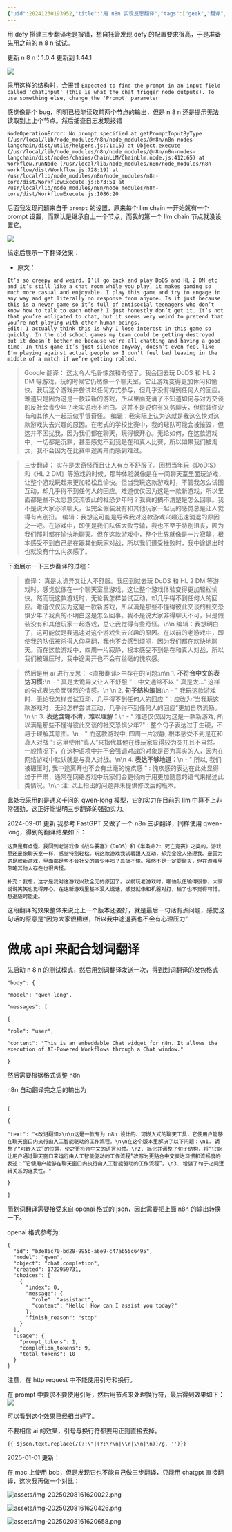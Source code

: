```yaml
---
{"uid":20241230193952,"title":"用 n8n 实现反思翻译","tags":["geek","翻译","大语言模型","LLM","反思翻译法"],"description":null,"author":"曲淡歌","modified":20250206222311,"dg-publish":true,"git_title":"2024-08-07-n8n_3steps_translate","categories":["geek"],"关联笔记":"[[LLM翻译长字幕]]","created":"2025-03-08T11:35","updated":"2025-10-05T19:21","dg-path":"自托管折腾/用n8n实现反思翻译.md","permalink":"/自托管折腾/用n8n实现反思翻译/","dgPassFrontmatter":true,"noteIcon":""}
---
```



用 defy 搭建三步翻译老是报错，想自托管发现 defy 的配置要求很高，于是准备先用之前的 n 8 n 试试。

更新 n 8 n：1.0.4 更新到 1.44.1

![](/img/user/107-我的创作/文字/博客发布/自托管折腾/assets/img-20250208161618623.png)

采用这样的结构时，会报错 `Expected to find the prompt in an input field called 'chatInput' (this is what the chat trigger node outputs). To use something else, change the 'Prompt' parameter`

感觉像是个 bug，明明已经能读取前两个节点的输出，但是 n 8 n 还是提示无法读取到上上个节点。然后细查日志发现报错

```
NodeOperationError: No prompt specified at getPromptInputByType (/usr/local/lib/node_modules/n8n/node_modules/@n8n/n8n-nodes-langchain/dist/utils/helpers.js:71:15) at Object.execute (/usr/local/lib/node_modules/n8n/node_modules/@n8n/n8n-nodes-langchain/dist/nodes/chains/ChainLLM/ChainLlm.node.js:412:65) at Workflow.runNode (/usr/local/lib/node_modules/n8n/node_modules/n8n-workflow/dist/Workflow.js:728:19) at /usr/local/lib/node_modules/n8n/node_modules/n8n-core/dist/WorkflowExecute.js:673:51 at /usr/local/lib/node_modules/n8n/node_modules/n8n-core/dist/WorkflowExecute.js:1086:20
```

后面我发现问题来自于 `prompt` 的设置，原来每个 llm chain 一开始就有一个 prompt 设置，而默认是继承自上一个节点，而我的第一个 llm chain 节点就没设置它。

![](/img/user/107-我的创作/文字/博客发布/自托管折腾/assets/img-20250208161619143.png)

搞定后展示一下翻译效果：



- 原文：

```
It’s so creepy and weird. I’ll go back and play DoDS and HL 2 DM etc and it’s still like a chat room while you play, it makes gaming so much more casual and enjoyable. I play this game and try to engage in any way and get literally no response from anyone. Is it just because this is a newer game so it’s full of antisocial teenagers who don’t know how to talk to each other? I just honestly don’t get it. It’s not that you’re obligated to chat, but it seems very weird to pretend that you’re not playing with other human beings.
Edit: I actually think this is why I lose interest in this game so quickly. In the old school games my team could be getting destroyed but it doesn’t bother me because we’re all chatting and having a good time. In this game it’s just silence anyway, doesn’t even feel like I’m playing against actual people so I don’t feel bad leaving in the middle of a match if we’re getting rolled.
```

> Google 翻译：
> 这太令人毛骨悚然和奇怪了。我会回去玩 DoDS 和 HL 2 DM 等游戏，玩的时候它仍然像一个聊天室，它让游戏变得更加休闲和愉快。我玩这个游戏并尝试以任何方式参与，但几乎没有得到任何人的回应。难道只是因为这是一款较新的游戏，所以里面充满了不知道如何与对方交谈的反社会青少年？老实说我不明白。这并不是说你有义务聊天，但假装你没有和其他人一起玩似乎很奇怪。
> 编辑：我实际上认为这就是我这么快对这款游戏失去兴趣的原因。在老式的学校比赛中，我的球队可能会被摧毁，但这并不困扰我，因为我们都在聊天，玩得很开心。无论如何，在这款游戏中，一切都是沉默，甚至感觉不到我是在和真人比赛，所以如果我们被淘汰，我不会因为在比赛中途离开而感到难过。

> 三步翻译：
> 实在是太奇怪而且让人有点不舒服了。回想当年玩《DoD:S》和《HL 2 DM》等游戏的时候，那种体验就像是在一间聊天室里面玩游戏，让整个游戏玩起来更加轻松且愉快。但当我玩这款游戏时，不管我怎么试图互动，却几乎得不到任何人的回应。难道仅仅因为这是一款新游戏，所以里面都是些不太愿意交流彼此的社恐少年吗？我真的搞不清楚是怎么回事。我不是说大家必须聊天，但完全假装没有和其他玩家一起玩的感觉总是让人觉得有点别扭。
> 编辑：我想这可能是导致我对这款游戏兴趣迅速消退的原因之一吧。在游戏中，即便是我们队伍大败亏输，我也不至于特别沮丧，因为我们那时都在愉快地聊天。但在这款游戏中，整个世界就像是一片寂静，根本感受不到自己是在跟其他玩家对战，所以我们遭受挫败时，我中途退出时也就没有什么内疚感了。

下面展示一下三步翻译的过程：

> 直译：
> 真是太诡异又让人不舒服。我回到过去玩 DoDS 和 HL 2 DM 等游戏时，感觉就像在一个聊天室里游戏，这让整个游戏体验变得更加轻松愉快。然而玩这款游戏时，无论我怎样尝试互动，却几乎得不到任何人的回应。难道仅仅因为这是一款新游戏，所以满是那些不懂得彼此交谈的社交恐惧少年？我真的不明白这是怎么回事。我不是说大家非得聊天不可，只是假装没有和其他玩家一起游戏，总让我觉得有些奇怪。\n\n 编辑：我想明白了，这可能就是我迅速对这个游戏失去兴趣的原因。在以前的老游戏中，即使我的队伍被杀得人仰马翻，我也不会感到烦闷，因为我们都在欢快地聊天。而在这款游戏中，四周一片寂静，根本感受不到是在和真人对战，所以我们被碾压时，我中途离开也不会有丝毫的愧疚感。

> 然后是用 ai 进行反思：
> <直接翻译>中存在的问题:\n\n 1. **不符合中文的表达习惯:**\n - " 真是太诡异又让人不舒服 "：中文通常不以 " 真是太..." 这样的句式表达负面强烈的情感。\n \n 2. **句子结构笨拙:**\n - " 我玩这款游戏时，无论我怎样尝试互动，几乎得不到任何人的回应 "：应改为“当我玩这款游戏时，无论怎样尝试互动，几乎得不到任何人的回应”更加自然流畅。\n \n 3. **表达含糊不清，难以理解：**\n - " 难道仅仅因为这是一款新游戏, 所以满是那些不懂得彼此交谈的社交恐惧少年?" : 整个句子表达过于生硬，不易于理解其意图。\n - " 而这款游戏中, 四周一片寂静, 根本感受不到是在和真人对战 ": 这里使用“真人”来指代其他在线玩家显得较为突兀且不自然。一般情况下，在这种语境中并不会强调对战的对象是否为真实的人，因为在网络游戏中默认就是与真人对战。\n\n 4. **表达不够地道：**\n - " 所以, 我们被碾压时, 我中途离开也不会有丝毫的愧疚感 " : 愧疚感的表达在此处显得过于严肃，通常在网络游戏中玩家们会更倾向于用更加随意的语气来描述此类情况。\n\n 注: 以上指出的问题并未提供修改后的版本。

此处我采用的是通义千问的 qwen-long 模型，它的实力在目前的 llm 中算不上非常强劲，这正好能说明三步翻译的强劲实力。

2024-09-01 更新 我参考 FastGPT 又做了一个 n8n 三步翻译，同样使用 qwen-long，得到的翻译结果如下：

```
这真是有点怪。我回到老游戏像《战斗要塞》（DoDS）和《半条命2: 死亡竞赛》之类的，游戏里还是像聊天室一样，感觉特别轻松。玩这款游戏我试着跟人互动，却完全没人搭理我。是因为这是款新游戏，里面都是些不会社交的青少年吗？真搞不懂。虽然不是一定要聊天，但在游戏里忽略其他人存在也很古怪。

补充：我想，这才是我对这游戏兴致全无的原因了。以前玩老游戏时，哪怕队伍输得很惨，大家说说笑笑也觉得开心。在这新游戏里基本没人说话，感觉就像和机器对打，输了也不觉得可惜，想退随时能走。
```

这段翻译的效果整体来说比上一个版本还要好，就是最后一句话有点问题，感觉这句话的原意是“因为大家很糟糕，所以我中途退赛也不会有心理压力”

# 做成 api 来配合划词翻译

先启动 n 8 n 的测试模式，然后用划词翻译发送一次，得到划词翻译的发包格式

```
"body": {

"model": "qwen-long",

"messages": [

{

"role": "user",

"content": "This is an embeddable Chat widget for n8n. It allows the execution of AI-Powered Workflows through a Chat window."

}
```

然后需要根据格式调整 n8n

n8n 自动翻译完之后的输出为

```
  
[

{

"text": "<改进翻译>\n\n这是一款专为 n8n 设计的、可嵌入式的聊天工具，它使用户能够在聊天窗口内执行由人工智能驱动的工作流程。\n\n在这个版本里解决了以下问题：\n1. 调整了“可嵌入式”的位置，使之更符合中文的语言习惯。\n2. 简化并调整了句子结构，将“它能让用户通过聊天窗口来运行由人工智能驱动的工作流程”改写为更贴合中文表达习惯和流畅度的表述：“它使用户能够在聊天窗口内执行由人工智能驱动的工作流程”。\n3. 增强了句子之间逻辑关系的连贯性。"

}

]
```

而划词翻译需要接受来自 openai 格式的 json，因此需要把上面 n8n 的输出转换一下。

openai 格式参考为:

```
{
  "id": "b3e86c70-bd28-995b-a6e9-c47ab55c6495",
  "model": "qwen",
  "object": "chat.completion",
  "created": 1722959731,
  "choices": [
    {
      "index": 0,
      "message": {
        "role": "assistant",
        "content": "Hello! How can I assist you today?"
      },
      "finish_reason": "stop"
    }
  ],
  "usage": {
    "prompt_tokens": 1,
    "completion_tokens": 9,
    "total_tokens": 10
  }
}
```

注意，在 http request 中不能使用引号和换行。

在 prompt 中要求不要使用引号，然后用节点来处理换行符，最后得到效果如下：![](/img/user/107-我的创作/文字/博客发布/自托管折腾/assets/img-20250208161619429.png)

可以看到这个效果已经相当好了。

不要相信 ai 的效果，引号与换行符都要用正则直接去掉。

```
{{ $json.text.replace(/(?:\"|(?:\r\n|\\r|\\n|\n))/g, '')}}
```

2025-01-01 更新：

在 mac 上使用 bob，但是发现它也不能自己做三步翻译，只能用 chatgpt 直接翻译，这次我再做一个对比：

![assets/img-20250208161620022.png](/img/user/107-%E6%88%91%E7%9A%84%E5%88%9B%E4%BD%9C/%E6%96%87%E5%AD%97/%E5%8D%9A%E5%AE%A2%E5%8F%91%E5%B8%83/%E8%87%AA%E6%89%98%E7%AE%A1%E6%8A%98%E8%85%BE/assets/img-20250208161620022.png)

![assets/img-20250208161620426.png](/img/user/107-%E6%88%91%E7%9A%84%E5%88%9B%E4%BD%9C/%E6%96%87%E5%AD%97/%E5%8D%9A%E5%AE%A2%E5%8F%91%E5%B8%83/%E8%87%AA%E6%89%98%E7%AE%A1%E6%8A%98%E8%85%BE/assets/img-20250208161620426.png)

![assets/img-20250208161620658.png](/img/user/107-%E6%88%91%E7%9A%84%E5%88%9B%E4%BD%9C/%E6%96%87%E5%AD%97/%E5%8D%9A%E5%AE%A2%E5%8F%91%E5%B8%83/%E8%87%AA%E6%89%98%E7%AE%A1%E6%8A%98%E8%85%BE/assets/img-20250208161620658.png)